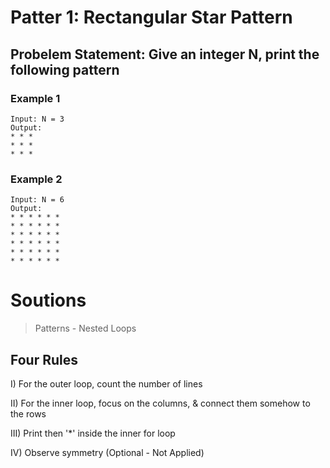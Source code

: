 # Patter 1: Rectangular Star Pattern

## Probelem Statement: Give an integer N, print the following pattern

### Example 1

```
Input: N = 3
Output:
* * *
* * *
* * *
```

### Example 2

```
Input: N = 6
Output:
* * * * * *
* * * * * *
* * * * * *
* * * * * *
* * * * * *
* * * * * *
```

# Soutions

> Patterns - Nested Loops

## Four Rules

I) For the outer loop, count the number of lines

II) For the inner loop, focus on the columns, & connect them somehow to the rows

III) Print then '\*' inside the inner for loop

IV) Observe symmetry (Optional - Not Applied)

